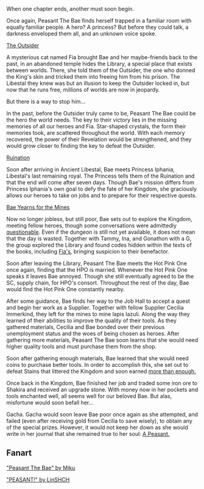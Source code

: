 <!-- title: Peasant Da Bae -->
<!-- status: Alive -->

When one chapter ends, another must soon begin.

Once again, Peasant The Bae finds herself trapped in a familiar room with equally familiar people. A hero? A princess? But before they could talk, a darkness enveloped them all, and an unknown voice spoke.

[The Outsider](#embed:https://youtu.be/7bOe38rP7JQ?t=454)

A mysterious cat named Fia brought Bae and her maybe-friends back to the past, in an abandoned temple hides the Library, a special place that exists between worlds. There, she told them of the Outsider, the one who donned the King's skin and tricked them into freeing him from his prison. The Libestal they knew was but an illusion to keep the Outsider locked in, but now that he runs free, millions of worlds are now in jeopardy.

But there is a way to stop him...

In the past, before the Outsider truly came to be, Peasant The Bae could be the hero the world needs. The key to their victory lies in the missing memories of all our heroes and Fia. Star-shaped crystals, the form their memories took, are scattered throughout the world. With each memory recovered, the power of their Revelation would be strengthened, and they would grow closer to finding the key to defeat the Outsider.

[Ruination](#embed:https://youtu.be/7bOe38rP7JQ?t=1484)

Soon after arriving in Ancient Libestal, Bae meets Princess Iphania, Libestal's last remaining royal. The Princess tells them of the Ruination and that the end will come after seven days. Though Bae's mission differs from Princess Iphania's own goal to defy the fate of her Kingdom, she graciously allows our heroes to take on jobs and to prepare for their respective quests.

[Bae Yearns for the Mines](#embed:https://youtu.be/7bOe38rP7JQ?t=1739)

Now no longer jobless, but still poor, Bae sets out to explore the Kingdom, meeting fellow heroes, though some conversations were admittedly [questionable](https://youtu.be/7bOe38rP7JQ?t=2293). Even if the dungeon is still not yet available, it does not mean that the day is wasted. Together with Tammy, Ina, and Gonathon with a G, the group explored the Library and found codes hidden within the texts of the books, including [Fia's](https://youtu.be/7bOe38rP7JQ?t=2910), bringing suspicion to their benefactor.

Soon after leaving the Library, Peasant The Bae meets the Hot Pink One once again, finding that the HPO is married. Whenever the Hot Pink One speaks it leaves Bae annoyed. Though she still eventually agreed to be the SC, supply chain, for HPO's consort. Throughout the rest of the day, Bae would find the Hot Pink One constantly nearby.

After some guidance, Bae finds her way to the Job Hall to accept a quest and begin her work as a Supplier. Together with fellow Supplier Cecilia Immerkind, they left for the mines to mine lapis lazuli. Along the way they learned of their abilities to improve the quality of their tools. As they gathered materials, Cecilia and Bae bonded over their previous unemployment status and the woes of being chosen as heroes. After gathering more materials, Peasant The Bae soon learns that she would need higher quality tools and must purchase them from the shop.

Soon after gathering enough materials, Bae learned that she would need coins to purchase better tools. In order to accomplish this, she set out to defeat Stains that littered the Kingdom and soon earned [more than enough.](https://youtu.be/7bOe38rP7JQ?t=7007)

Once back in the Kingdom, Bae finished her job and traded some iron ore to Shakira and received an upgrade stone. With money now in her pockets and tools enchanted well, all seems well for our beloved Bae. But alas, misfortune would soon befall her...

Gacha. Gacha would soon leave Bae poor once again as she attempted, and failed (even after receiving gold from Cecilia to save wisely), to obtain any of the special prizes. However, it would not keep her down as she would write in her journal that she remained true to her soul: [A Peasant.](https://youtu.be/7bOe38rP7JQ?t=8145)

## Fanart

["Peasant The Bae" by Miku](https://x.com/Mikururun/status/1899107067182411936/photo/1)

["PEASANT!" by LinSHCH](https://x.com/_LinSHCH_/status/1920873250143285392)
